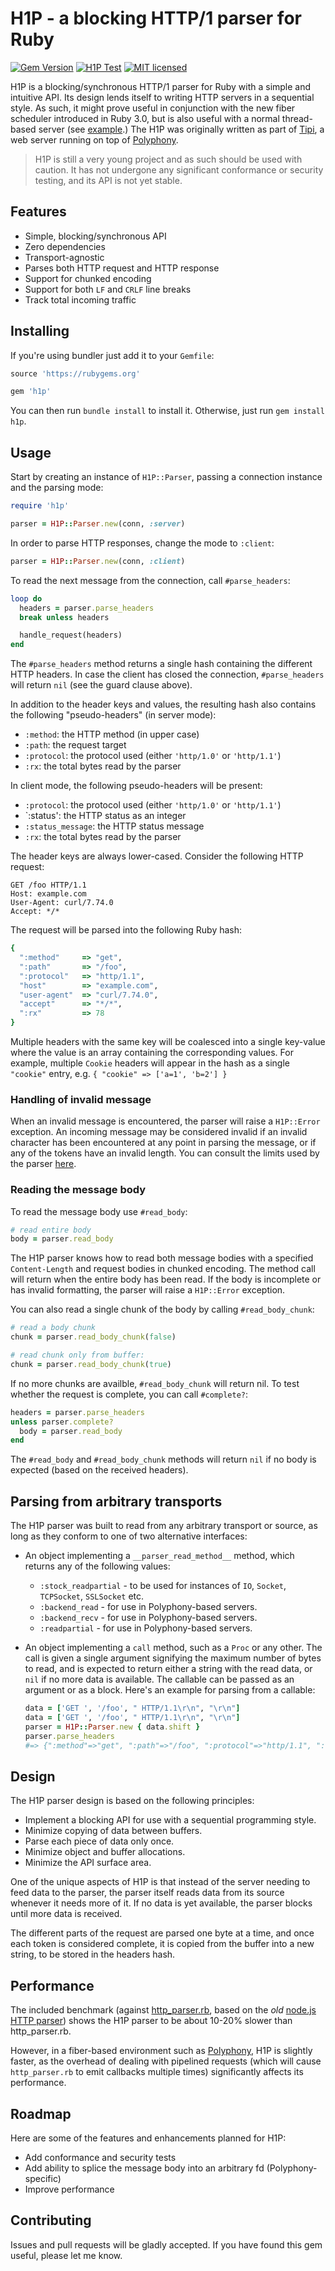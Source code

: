 # H1P - a blocking HTTP/1 parser for Ruby

[![Gem Version](https://badge.fury.io/rb/h1p.svg)](http://rubygems.org/gems/h1p)
[![H1P Test](https://github.com/digital-fabric/h1p/workflows/Tests/badge.svg)](https://github.com/digital-fabric/h1p/actions?query=workflow%3ATests)
[![MIT licensed](https://img.shields.io/badge/license-MIT-blue.svg)](https://github.com/digital-fabric/h1p/blob/master/LICENSE)

H1P is a blocking/synchronous HTTP/1 parser for Ruby with a simple and intuitive
API. Its design lends itself to writing HTTP servers in a sequential style. As
such, it might prove useful in conjunction with the new fiber scheduler
introduced in Ruby 3.0, but is also useful with a normal thread-based server
(see
[example](https://github.com/digital-fabric/h1p/blob/main/examples/http_server.rb).)
The H1P was originally written as part of
[Tipi](https://github.com/digital-fabric/tipi), a web server running on top of
[Polyphony](https://github.com/digital-fabric/polyphony).

> H1P is still a very young project and as such should be used with caution. It
> has not undergone any significant conformance or security testing, and its API
> is not yet stable.

## Features

- Simple, blocking/synchronous API
- Zero dependencies
- Transport-agnostic
- Parses both HTTP request and HTTP response
- Support for chunked encoding
- Support for both `LF` and `CRLF` line breaks
- Track total incoming traffic

## Installing

If you're using bundler just add it to your `Gemfile`:

```ruby
source 'https://rubygems.org'

gem 'h1p'
```

You can then run `bundle install` to install it. Otherwise, just run `gem install h1p`.

## Usage

Start by creating an instance of `H1P::Parser`, passing a connection instance and the parsing mode:

```ruby
require 'h1p'

parser = H1P::Parser.new(conn, :server)
```

In order to parse HTTP responses, change the mode to `:client`:

```ruby
parser = H1P::Parser.new(conn, :client)
```

To read the next message from the connection, call `#parse_headers`:

```ruby
loop do
  headers = parser.parse_headers
  break unless headers

  handle_request(headers)
end
```

The `#parse_headers` method returns a single hash containing the different HTTP
headers. In case the client has closed the connection, `#parse_headers` will
return `nil` (see the guard clause above).

In addition to the header keys and values, the resulting hash also contains the
following "pseudo-headers" (in server mode):

- `:method`: the HTTP method (in upper case)
- `:path`: the request target
- `:protocol`: the protocol used (either `'http/1.0'` or `'http/1.1'`)
- `:rx`: the total bytes read by the parser

In client mode, the following pseudo-headers will be present:

- `:protocol`: the protocol used (either `'http/1.0'` or `'http/1.1'`)
- `:status': the HTTP status as an integer
- `:status_message`: the HTTP status message
- `:rx`: the total bytes read by the parser


The header keys are always lower-cased. Consider the following HTTP request:

```
GET /foo HTTP/1.1
Host: example.com
User-Agent: curl/7.74.0
Accept: */*

```

The request will be parsed into the following Ruby hash:

```ruby
{
  ":method"     => "get",
  ":path"       => "/foo",
  ":protocol"   => "http/1.1",
  "host"        => "example.com",
  "user-agent"  => "curl/7.74.0",
  "accept"      => "*/*",
  ":rx"         => 78
}
```

Multiple headers with the same key will be coalesced into a single key-value
where the value is an array containing the corresponding values. For example,
multiple `Cookie` headers will appear in the hash as a single `"cookie"` entry,
e.g. `{ "cookie" => ['a=1', 'b=2'] }`

### Handling of invalid message

When an invalid message is encountered, the parser will raise a `H1P::Error`
exception. An incoming message may be considered invalid if an invalid character
has been encountered at any point in parsing the message, or if any of the
tokens have an invalid length. You can consult the limits used by the parser
[here](https://github.com/digital-fabric/h1p/blob/main/ext/h1p/limits.rb).

### Reading the message body

To read the message body use `#read_body`:

```ruby
# read entire body
body = parser.read_body
```

The H1P parser knows how to read both message bodies with a specified
`Content-Length` and request bodies in chunked encoding. The method call will
return when the entire body has been read. If the body is incomplete or has
invalid formatting, the parser will raise a `H1P::Error` exception.

You can also read a single chunk of the body by calling `#read_body_chunk`:

```ruby
# read a body chunk
chunk = parser.read_body_chunk(false)

# read chunk only from buffer:
chunk = parser.read_body_chunk(true)
```

If no more chunks are availble, `#read_body_chunk` will return nil. To test
whether the request is complete, you can call `#complete?`:

```ruby
headers = parser.parse_headers
unless parser.complete?
  body = parser.read_body
end
```

The `#read_body` and `#read_body_chunk` methods will return `nil` if no body is
expected (based on the received headers).

## Parsing from arbitrary transports

The H1P parser was built to read from any arbitrary transport or source, as long
as they conform to one of two alternative interfaces:

- An object implementing a `__parser_read_method__` method, which returns any of
  the following values:

  - `:stock_readpartial` - to be used for instances of `IO`, `Socket`,
    `TCPSocket`, `SSLSocket` etc.
  - `:backend_read` - for use in Polyphony-based servers.
  - `:backend_recv` - for use in Polyphony-based servers.
  - `:readpartial` - for use in Polyphony-based servers.

- An object implementing a `call` method, such as a `Proc` or any other. The
  call is given a single argument signifying the maximum number of bytes to
  read, and is expected to return either a string with the read data, or `nil`
  if no more data is available. The callable can be passed as an argument or as
  a block. Here's an example for parsing from a callable:

  ```ruby
  data = ['GET ', '/foo', " HTTP/1.1\r\n", "\r\n"]
  data = ['GET ', '/foo', " HTTP/1.1\r\n", "\r\n"]
  parser = H1P::Parser.new { data.shift }
  parser.parse_headers
  #=> {":method"=>"get", ":path"=>"/foo", ":protocol"=>"http/1.1", ":rx"=>21}
  ```

## Design

The H1P parser design is based on the following principles:

- Implement a blocking API for use with a sequential programming style.
- Minimize copying of data between buffers.
- Parse each piece of data only once.
- Minimize object and buffer allocations.
- Minimize the API surface area.

One of the unique aspects of H1P is that instead of the server needing to feed
data to the parser, the parser itself reads data from its source whenever it
needs more of it. If no data is yet available, the parser blocks until more data
is received.

The different parts of the request are parsed one byte at a time, and once each
token is considered complete, it is copied from the buffer into a new string, to
be stored in the headers hash.

## Performance

The included benchmark (against
[http_parser.rb](https://github.com/tmm1/http_parser.rb), based on the *old*
[node.js HTTP parser](https://github.com/nodejs/http-parser)) shows the H1P
parser to be about 10-20% slower than http_parser.rb.

However, in a fiber-based environment such as
[Polyphony](https://github.com/digital-fabric/polyphony), H1P is slightly
faster, as the overhead of dealing with pipelined requests (which will cause
`http_parser.rb` to emit callbacks multiple times) significantly affects its
performance.

## Roadmap

Here are some of the features and enhancements planned for H1P:

- Add conformance and security tests
- Add ability to splice the message body into an arbitrary fd
  (Polyphony-specific)
- Improve performance

## Contributing

Issues and pull requests will be gladly accepted. If you have found this gem
useful, please let me know.